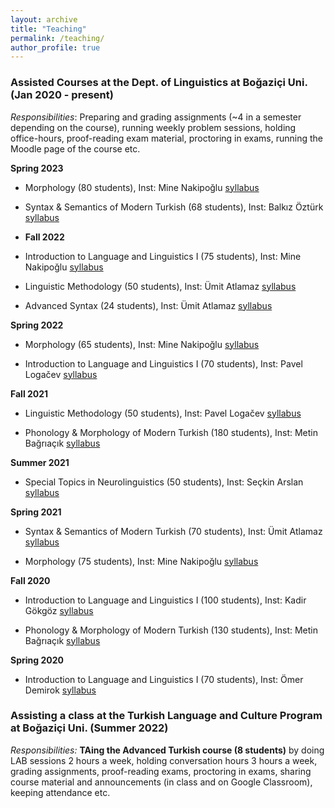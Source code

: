 ```yaml
---
layout: archive
title: "Teaching"
permalink: /teaching/
author_profile: true
--- 
```


### Assisted Courses at the Dept. of Linguistics at Boğaziçi Uni. **(Jan 2020 - present)**

*Responsibilities*: Preparing and grading assignments (~4 in a semester depending on the course), running weekly problem sessions, holding office-hours, proof-reading exam material, proctoring in exams, running the Moodle page of the course etc.

**Spring 2023**

* Morphology (80 students), Inst: Mine Nakipoğlu [syllabus](https://registration.boun.edu.tr/scripts/instructor/coursedescriptions/2022-2023-2/LING20201.PDF)
  
* Syntax & Semantics of Modern Turkish (68 students), Inst: Balkız Öztürk [syllabus](https://registration.boun.edu.tr/scripts/instructor/coursedescriptions/2022-2023-2/LING31401.DOCX)

* **Fall 2022**

* Introduction to Language and Linguistics I (75 students), Inst: Mine Nakipoğlu [syllabus](https://registration.boun.edu.tr/scripts/instructor/coursedescriptions/2022-2023-1/LING10101.PDF?raw=true)

* Linguistic Methodology (50 students), Inst: Ümit Atlamaz [syllabus](https://registration.boun.edu.tr/scripts/instructor/coursedescriptions/2022-2023-1/LING41101.PDF?raw=true)

* Advanced Syntax (24 students), Inst: Ümit Atlamaz [syllabus](https://registration.boun.edu.tr/scripts/instructor/coursedescriptions/2022-2023-1/LING34001.PDF?raw=true)

**Spring 2022**

* Morphology (65 students), Inst: Mine Nakipoğlu [syllabus](https://registration.boun.edu.tr/scripts/instructor/coursedescriptions/2020-2021-2/LING20201.PDF?raw=true)

* Introduction to Language and Linguistics I (70 students), Inst: Pavel Logačev [syllabus](https://moodle.boun.edu.tr/pluginfile.php/1005688/mod_resource/content/1/syllabus.pdf?raw=true)

**Fall 2021**

* Linguistic Methodology (50 students), Inst: Pavel Logačev [syllabus](https://moodle.boun.edu.tr/pluginfile.php/1005688/mod_resource/content/1/syllabus.PDF?raw=true)

* Phonology & Morphology of Modern Turkish (180 students), Inst: Metin Bağrıaçık [syllabus](https://registration.boun.edu.tr/scripts/instructor/coursedescriptions/2021-2022-1/LING31301.PDF?raw=true)

**Summer 2021**

* Special Topics in Neurolinguistics (50 students), Inst: Seçkin Arslan [syllabus](https://registration.boun.edu.tr/scripts/instructor/coursedescriptions/2020-2021-3/LING48T01.PDF?raw=true)

**Spring 2021**

* Syntax & Semantics of Modern Turkish (70 students), Inst: Ümit Atlamaz [syllabus](https://registration.boun.edu.tr/scripts/instructor/coursedescriptions/2020-2021-2/LING31402.PDF?raw=true)

* Morphology (75 students), Inst: Mine Nakipoğlu [syllabus](https://registration.boun.edu.tr/scripts/instructor/coursedescriptions/2020-2021-2/LING20201.PDF?raw=true)

**Fall 2020**

* Introduction to Language and Linguistics I (100 students), Inst: Kadir Gökgöz [syllabus](https://registration.boun.edu.tr/scripts/instructor/coursedescriptions/2020-2021-1/LING10103.PDF?raw=true)

* Phonology & Morphology of Modern Turkish (130 students), Inst: Metin Bağrıaçık [syllabus](https://registration.boun.edu.tr/scripts/instructor/coursedescriptions/2020-2021-1/LING31301.PDF?raw=true)

**Spring 2020**

* Introduction to Language and Linguistics I (70 students), Inst: Ömer Demirok [syllabus](https://registration.boun.edu.tr/scripts/instructor/coursedescriptions/2019-2020-2/LING10101.PDF?raw=true)

### Assisting a class at the Turkish Language and Culture Program at Boğaziçi Uni. **(Summer 2022)**

*Responsibilities:* **TAing the Advanced Turkish course (8 students)** by doing LAB sessions 2 hours a week, holding conversation hours 3 hours a week, grading assignments, proof-reading exams, proctoring in exams, sharing course material and announcements (in class and on Google Classroom), keeping attendance etc.




